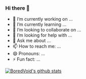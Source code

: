 ### Hi there 👋

- 🔭 I’m currently working on ...
- 🌱 I’m currently learning ...
- 👯 I’m looking to collaborate on ...
- 🤔 I’m looking for help with ...
- 💬 Ask me about ...
- 📫 How to reach me: ...
- 😄 Pronouns: ...
- ⚡ Fun fact: ...

[![BoredVoid's github stats](https://github-readme-stats.vercel.app/api?username=boredvoideater&count_private=true&show_icons=true&theme=radical&hide_rank=false)](https://github.com/anuraghazra/github-readme-stats)
